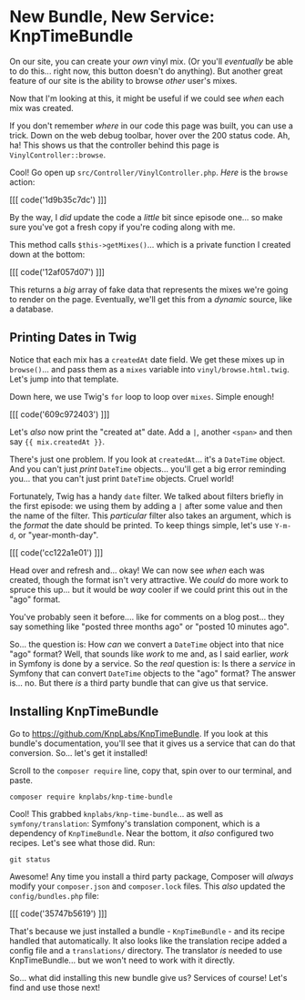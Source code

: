 # New Bundle, New Service: KnpTimeBundle

On our site, you can create your *own* vinyl mix. (Or you'll *eventually* be able
to do this... right now, this button doesn't do anything). But another
great feature of our site is the ability to browse *other* user's mixes.

Now that I'm looking at this, it might be useful if we could see *when* each mix
was created.

If you don't remember *where* in our code this page was built, you can use a trick.
Down on the web debug toolbar, hover over the 200 status code. Ah, ha! This shows
us that the controller behind this page is `VinylController::browse`.

Cool! Go open up `src/Controller/VinylController.php`. *Here* is the `browse` action:

[[[ code('1d9b35c7dc') ]]]

By the way, I *did* update the code a *little* bit since episode one... so make sure
you've got a fresh copy if you're coding along with me.

This method calls `$this->getMixes()`... which is a private function I created down
at the bottom:

[[[ code('12af057d07') ]]]

This returns a *big* array of fake data that represents the mixes
we're going to render on the page. Eventually, we'll get this from a *dynamic* source,
like a database.

## Printing Dates in Twig

Notice that each mix has a `createdAt` date field. We get these mixes up
in `browse()`... and pass them as a `mixes` variable into `vinyl/browse.html.twig`.
Let's jump into that template.

Down here, we use Twig's `for` loop to loop over `mixes`. Simple enough!

[[[ code('609c972403') ]]]

Let's *also* now print the "created at" date. Add a `|`, another `<span>` and then
say `{{ mix.createdAt }}`.

There's just one problem. If you look at `createdAt`... it's a `DateTime` object.
And you can't just *print* `DateTime` objects... you'll get a big error reminding
you... that you can't just print `DateTime` objects. Cruel world!

Fortunately, Twig has a handy `date` filter. We talked about filters briefly
in the first episode: we using them by adding a `|` after some value and then the
name of the filter. This *particular* filter also takes an argument, which is the
*format* the date should be printed. To keep things simple, let's use `Y-m-d`, or
"year-month-day".

[[[ code('cc122a1e01') ]]]

Head over and refresh and... okay! We can now see *when* each was created, though
the format isn't very attractive. We *could* do more work to spruce this up...
but it would be *way* cooler if we could print this out in the "ago" format.

You've probably seen it before.... like for comments on a blog post... they say
something like "posted three months ago" or "posted 10 minutes ago".

So... the question is: How *can* we convert a `DateTime` object into that nice
"ago" format? Well, that sounds like *work* to me and, as I said earlier, *work*
in Symfony is done by a service. So the *real* question is: Is there a *service*
in Symfony that can convert `DateTime` objects to the "ago" format? The answer
is... no. But there *is* a third party bundle that can give us that service.

## Installing KnpTimeBundle

Go to https://github.com/KnpLabs/KnpTimeBundle. If you look at this bundle's
documentation, you'll see that it gives us a service that can do that conversion.
So... let's get it installed!

Scroll to the `composer require` line, copy that, spin over to our terminal,
and paste.

```terminal-silent
composer require knplabs/knp-time-bundle
```

Cool! This grabbed `knplabs/knp-time-bundle`... as well as `symfony/translation`:
Symfony's translation component, which is a dependency of `KnpTimeBundle`. Near
the bottom, it *also* configured two recipes. Let's see what those did. Run:

```terminal
git status
```

Awesome! Any time you install a third party package, Composer will *always*
modify your `composer.json` and `composer.lock` files. This *also* updated the
`config/bundles.php` file:

[[[ code('35747b5619') ]]]

That's because we just installed a bundle - `KnpTimeBundle` - and its recipe 
handled that automatically. It also looks like the translation recipe added 
a config file and a `translations/` directory. The translator *is* needed 
to use KnpTimeBundle... but we won't need to work with it directly.

So... what did installing this new bundle give us? Services of course! Let's
find and use those next!
